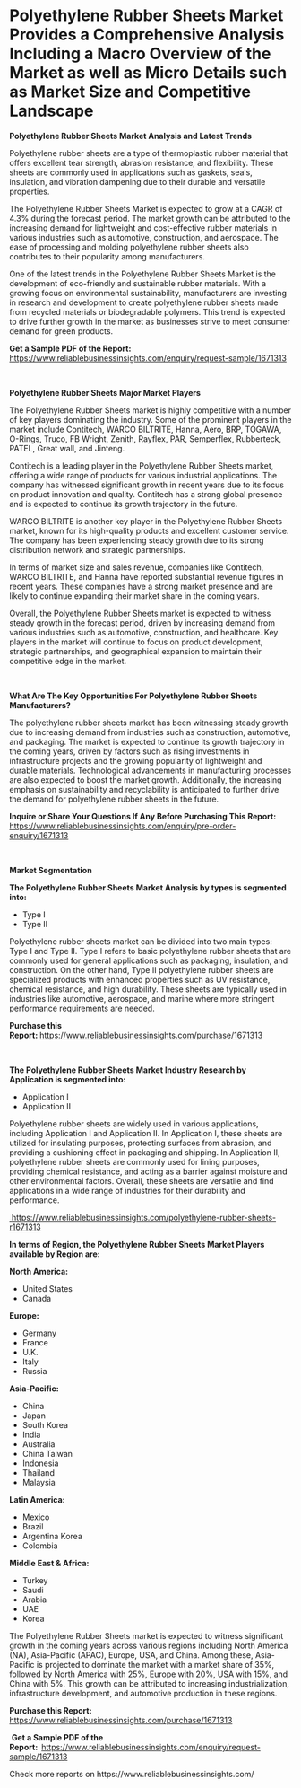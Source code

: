 <p><h1>Polyethylene Rubber Sheets Market Provides a Comprehensive Analysis Including a Macro Overview of the Market as well as Micro Details such as Market Size and Competitive Landscape</h1></p><p><strong>Polyethylene Rubber Sheets Market Analysis and Latest Trends</strong></p>
<p><p>Polyethylene rubber sheets are a type of thermoplastic rubber material that offers excellent tear strength, abrasion resistance, and flexibility. These sheets are commonly used in applications such as gaskets, seals, insulation, and vibration dampening due to their durable and versatile properties.</p><p>The Polyethylene Rubber Sheets Market is expected to grow at a CAGR of 4.3% during the forecast period. The market growth can be attributed to the increasing demand for lightweight and cost-effective rubber materials in various industries such as automotive, construction, and aerospace. The ease of processing and molding polyethylene rubber sheets also contributes to their popularity among manufacturers.</p><p>One of the latest trends in the Polyethylene Rubber Sheets Market is the development of eco-friendly and sustainable rubber materials. With a growing focus on environmental sustainability, manufacturers are investing in research and development to create polyethylene rubber sheets made from recycled materials or biodegradable polymers. This trend is expected to drive further growth in the market as businesses strive to meet consumer demand for green products.</p></p>
<p><strong>Get a Sample PDF of the Report:&nbsp;</strong> <a href="https://www.reliablebusinessinsights.com/enquiry/request-sample/1671313">https://www.reliablebusinessinsights.com/enquiry/request-sample/1671313</a></p>
<p>&nbsp;</p>
<p><strong>Polyethylene Rubber Sheets Major Market Players</strong></p>
<p><p>The Polyethylene Rubber Sheets market is highly competitive with a number of key players dominating the industry. Some of the prominent players in the market include Contitech, WARCO BILTRITE, Hanna, Aero, BRP, TOGAWA, O-Rings, Truco, FB Wright, Zenith, Rayflex, PAR, Semperflex, Rubberteck, PATEL, Great wall, and Jinteng.</p><p>Contitech is a leading player in the Polyethylene Rubber Sheets market, offering a wide range of products for various industrial applications. The company has witnessed significant growth in recent years due to its focus on product innovation and quality. Contitech has a strong global presence and is expected to continue its growth trajectory in the future.</p><p>WARCO BILTRITE is another key player in the Polyethylene Rubber Sheets market, known for its high-quality products and excellent customer service. The company has been experiencing steady growth due to its strong distribution network and strategic partnerships.</p><p>In terms of market size and sales revenue, companies like Contitech, WARCO BILTRITE, and Hanna have reported substantial revenue figures in recent years. These companies have a strong market presence and are likely to continue expanding their market share in the coming years.</p><p>Overall, the Polyethylene Rubber Sheets market is expected to witness steady growth in the forecast period, driven by increasing demand from various industries such as automotive, construction, and healthcare. Key players in the market will continue to focus on product development, strategic partnerships, and geographical expansion to maintain their competitive edge in the market.</p></p>
<p>&nbsp;</p>
<p><strong>What Are The Key Opportunities For Polyethylene Rubber Sheets Manufacturers?</strong></p>
<p><p>The polyethylene rubber sheets market has been witnessing steady growth due to increasing demand from industries such as construction, automotive, and packaging. The market is expected to continue its growth trajectory in the coming years, driven by factors such as rising investments in infrastructure projects and the growing popularity of lightweight and durable materials. Technological advancements in manufacturing processes are also expected to boost the market growth. Additionally, the increasing emphasis on sustainability and recyclability is anticipated to further drive the demand for polyethylene rubber sheets in the future.</p></p>
<p><strong>Inquire or Share Your Questions If Any Before Purchasing This Report:</strong> <a href="https://www.reliablebusinessinsights.com/enquiry/pre-order-enquiry/1671313">https://www.reliablebusinessinsights.com/enquiry/pre-order-enquiry/1671313</a></p>
<p>&nbsp;</p>
<p><strong>Market Segmentation</strong></p>
<p><strong>The Polyethylene Rubber Sheets Market Analysis by types is segmented into:</strong></p>
<p><ul><li>Type I</li><li>Type II</li></ul></p>
<p><p>Polyethylene rubber sheets market can be divided into two main types: Type I and Type II. Type I refers to basic polyethylene rubber sheets that are commonly used for general applications such as packaging, insulation, and construction. On the other hand, Type II polyethylene rubber sheets are specialized products with enhanced properties such as UV resistance, chemical resistance, and high durability. These sheets are typically used in industries like automotive, aerospace, and marine where more stringent performance requirements are needed.</p></p>
<p><strong>Purchase this Report:&nbsp;</strong><a href="https://www.reliablebusinessinsights.com/purchase/1671313">https://www.reliablebusinessinsights.com/purchase/1671313</a></p>
<p>&nbsp;</p>
<p><strong>The Polyethylene Rubber Sheets Market Industry Research by Application is segmented into:</strong></p>
<p><ul><li>Application I</li><li>Application II</li></ul></p>
<p><p>Polyethylene rubber sheets are widely used in various applications, including Application I and Application II. In Application I, these sheets are utilized for insulating purposes, protecting surfaces from abrasion, and providing a cushioning effect in packaging and shipping. In Application II, polyethylene rubber sheets are commonly used for lining purposes, providing chemical resistance, and acting as a barrier against moisture and other environmental factors. Overall, these sheets are versatile and find applications in a wide range of industries for their durability and performance.</p></p>
<p><a href="https://www.reliablebusinessinsights.com/polyethylene-rubber-sheets-r1671313">&nbsp;https://www.reliablebusinessinsights.com/polyethylene-rubber-sheets-r1671313</a></p>
<p><strong>In terms of Region, the Polyethylene Rubber Sheets Market Players available by Region are:</strong></p>
<p>
    <p> <strong> North America: </strong>
        <ul>
            <li>United States</li>
            <li>Canada</li>
        </ul>
        </p> 
    <p> <strong> Europe: </strong>
        <ul>
            <li>Germany</li>
            <li>France</li>
            <li>U.K.</li>
            <li>Italy</li>
            <li>Russia</li>
        </ul>
        </p> 
    <p> <strong> Asia-Pacific: </strong>
        <ul>
            <li>China</li>
            <li>Japan</li>
            <li>South Korea</li>
            <li>India</li>
            <li>Australia</li>
            <li>China Taiwan</li>
            <li>Indonesia</li>
            <li>Thailand</li>
            <li>Malaysia</li>
        </ul>
        </p> 
    <p> <strong> Latin America: </strong>
        <ul>
            <li>Mexico</li>
            <li>Brazil</li>
            <li>Argentina Korea</li>
            <li>Colombia</li>
        </ul>
        </p> 
    <p> <strong> Middle East & Africa: </strong>
        <ul>
            <li>Turkey</li>
            <li>Saudi</li>
            <li>Arabia</li>
            <li>UAE</li>
            <li>Korea</li>
        </ul>
    </p>
    </p>
<p><p>The Polyethylene Rubber Sheets market is expected to witness significant growth in the coming years across various regions including North America (NA), Asia-Pacific (APAC), Europe, USA, and China. Among these, Asia-Pacific is projected to dominate the market with a market share of 35%, followed by North America with 25%, Europe with 20%, USA with 15%, and China with 5%. This growth can be attributed to increasing industrialization, infrastructure development, and automotive production in these regions.</p></p>
<p><strong>Purchase this Report: </strong><a href="https://www.reliablebusinessinsights.com/purchase/1671313">https://www.reliablebusinessinsights.com/purchase/1671313</a></p>
<p>&nbsp;<strong>Get a Sample PDF of the Report:&nbsp;&nbsp;</strong><a href="https://www.reliablebusinessinsights.com/enquiry/request-sample/1671313">https://www.reliablebusinessinsights.com/enquiry/request-sample/1671313</a></p>
<p><strong></strong></p>
<p>Check more reports on https://www.reliablebusinessinsights.com/</p>